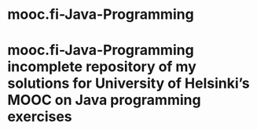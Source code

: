 # mooc.fi-Java-Programming
# mooc.fi-Java-Programming  incomplete repository of my solutions for University of Helsinki’s MOOC on Java programming exercises

